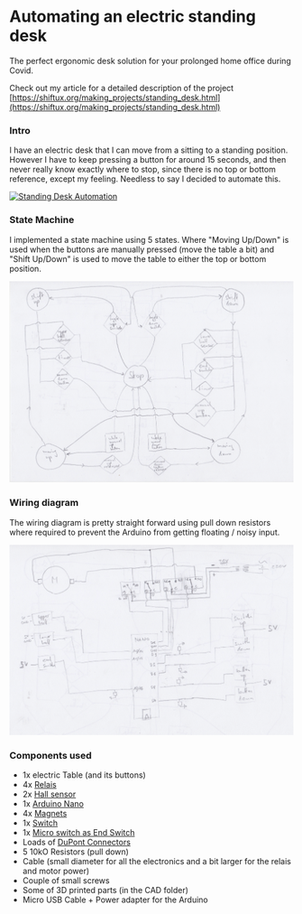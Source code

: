 # Automating an electric standing desk
The perfect ergonomic desk solution for your prolonged home office during Covid.

Check out my article for a detailed description of the project [https://shiftux.org/making_projects/standing_desk.html](https://shiftux.org/making_projects/standing_desk.html)
### Intro
I have an electric desk that I can move from a sitting to a standing position. However I have to keep pressing a button for around 15 seconds, and then never really know exactly where to stop, since there is no top or bottom reference, except my feeling. Needless to say I decided to automate this.

[![Standing Desk Automation](http://img.youtube.com/vi/ZzHkn_32jh8/0.jpg)](https://www.youtube.com/watch?v=ZzHkn_32jh8 "Standing Desk Automation")

### State Machine
I implemented a state machine using 5 states. Where "Moving Up/Down" is used when the buttons are manually pressed (move the table a bit) and "Shift Up/Down" is used to move the table to either the top or bottom position.

![The State Machine](./images/state_machine_blank.png "State Machine")

### Wiring diagram
The wiring diagram is pretty straight forward using pull down resistors where required to prevent the Arduino from getting floating / noisy input.

![The Wiring Diagram](./images/connectivity_diagram_blank.png "Wiring Diagram")

### Components used
- 1x electric Table (and its buttons)
- 4x [Relais](https://www.conrad.ch/de/p/makerfactory-relais-modul-mf-6402384-1-st-passend-fuer-arduino-2134128.html)
- 2x [Hall sensor](https://www.conrad.ch/de/p/iduino-1485327-hallsensor-passend-fuer-einplatinen-computer-arduino-1485327.html)
- 1x [Arduino Nano](https://www.aliexpress.com/item/4000112750588.html?spm=a2g0s.9042311.0.0.27424c4dbc3uKd)
- 4x [Magnets](https://www.conrad.ch/de/p/tru-components-1572118-permanent-magnet-rund-x-h-5-mm-x-2-mm-n35eh-1-18-1-2-t-grenztemperatur-max-200-c-1572118.html)
- 1x [Switch](https://www.conrad.ch/de/p/apem-5239a-52390003-kippschalter-250-v-ac-3-a-1-x-ein-aus-ein-rastend-0-rastend-1-st-700179.html)
- 1x [Micro switch as End Switch](https://www.conrad.de/de/p/marquardt-mikroschalter-1050-5202-250-v-ac-5-a-1-x-ein-ein-tastend-1-st-703137.html)
- Loads of [DuPont Connectors](https://www.aliexpress.com/item/4000570942676.html?spm=a2g0s.9042311.0.0.27424c4dosd7NR)
- 5 10kO Resistors (pull down)
- Cable (small diameter for all the electronics and a bit larger for the relais and motor power)
- Couple of small screws
- Some of 3D printed parts (in the CAD folder)
- Micro USB Cable + Power adapter for the Arduino